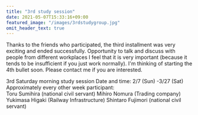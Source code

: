 ```yaml
---
title: "3rd study session"
date: 2021-05-07T15:33:16+09:00
featured_image: "/images/3rdstudygroup.jpg"
omit_header_text: true
---
```


Thanks to the friends who participated, the third installment was very exciting and ended successfully.
Opportunity to talk and discuss with people from different workplaces
I feel that it is very important (because it tends to be insufficient if you just work normally).
I'm thinking of starting the 4th bullet soon. Please contact me if you are interested.
  
3rd Saturday morning study session
Date and time: 2/7 (Sun) -3/27 (Sat) Approximately every other week
participant:  
Toru Sumihira (national civil servant)
Mihiro Nomura (Trading company)
Yukimasa Higaki (Railway Infrastructure)
Shintaro Fujimori (national civil servant)  
